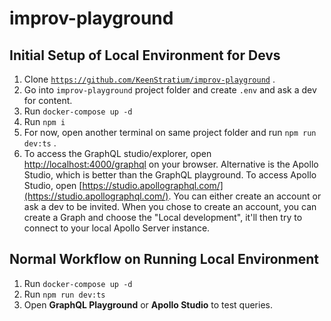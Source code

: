 # improv-playground




## Initial Setup of Local Environment for Devs

1. Clone [`https://github.com/KeenStratium/improv-playground`](https://github.com/KeenStratium/improv-playground) . 
2. Go into `improv-playground` project folder and create `.env` and ask a dev for content.
3. Run `docker-compose up -d`
4. Run `npm i`
5. For now, open another terminal on same project folder and run `npm run dev:ts` .
6. To access the GraphQL studio/explorer, open [http://localhost:4000/graphql](http://localhost:4000/graphql) on your browser.
Alternative is the Apollo Studio, which is better than the GraphQL playground. To access Apollo Studio, open [https://studio.apollographql.com/](https://studio.apollographql.com/). You can either create an account or ask a dev to be invited. When you chose to create an account, you can create a Graph and choose the "Local development", it'll then try to connect to your local Apollo Server instance.



## Normal Workflow on Running Local Environment

1. Run `docker-compose up -d`
2. Run `npm run dev:ts`
3. Open **GraphQL Playground** or **Apollo Studio** to test queries.
